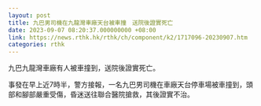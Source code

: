 ```yaml
---
layout: post
title: 九巴男司機在九龍灣車廠天台被車撞　送院後證實死亡
date: 2023-09-07 08:20:37.000000000 +08:00
link: https://news.rthk.hk/rthk/ch/component/k2/1717096-20230907.htm
categories: rthk
---
```


九巴九龍灣車廠有人被車撞到，送院後證實死亡。

事發在早上近7時半，警方接報，一名九巴男司機在車廠天台停車場被車撞到，頭部和腳部嚴重受傷，昏迷送往聯合醫院搶救，其後證實不治。
